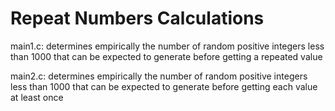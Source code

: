 # Repeat Numbers Calculations
main1.c: determines empirically the number of random positive integers less than 1000 that can be expected to generate before getting a repeated value

main2.c: determines empirically the number of random positive integers less than 1000 that can be expected to generate before getting each value at least once
